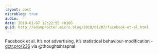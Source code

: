 ```yaml
---
layout: post
microblog: true
audio: 
date: 2018-01-07 12:22:55 +0100
guid: http://adamprocter.micro.blog/2018/01/07/facebook-et-al.html
---
```

Facebook et al. It’s not advertising, it’s statistical behaviour-modification - [dctr.pro/236](http://dctr.pro/236) via @thoughtshrapnal
